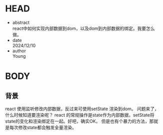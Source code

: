 # HEAD
 - abstract  
   react中如何实现内部数据到dom，以及dom到内部数据的绑定。我要怎么做。
 - date  
  2024/12/10
 - author  
   Young

# BODY

## 背景
react 使用监听修改内部数据，反过来可使用setState 渲染到dom。 
问题来了，什么时候知道要渲染呢？ react 的常规操作是state作为内部数据，setState将 state的变化和渲染绑定在一起。好吧，确实OK，
但是也有个暴力的方法，那就是每次修改state都会触发全量渲染。



